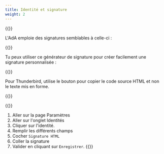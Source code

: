 ```yaml
---
title: Identité et signature
weight: 2
---
```

{{<signature-app>}}

L'AdA emploie des signatures semblables à celle-ci :

{{<signature>}}

Tu peux utiliser ce générateur de signature pour créer facilement une signature personnalisée :

{{<signature-form style="dark">}}

Pour Thunderbird, utilise le bouton <i class="fa fa-code"></i> pour copier le code source HTML et non le texte mis en forme.

{{</signature-app>}}

{{<panel style="warning" title="Sur le webmail mail.ada-risques.fr">}}
1. Aller sur la page <span class="rc-tab"><i class="fa fa-cog"></i> Paramètres</i>
2. Aller sur l'onglet <span class="rc-page"><i class="fa fa-user"></i> Identités</i>
3. Cliquer sur l'identité.
4. Remplir les différents champs
5. Cocher `Signature HTML`
6. Coller la signature
7. Valider en cliquant sur `Enregistrer`.
{{</panel>}}
